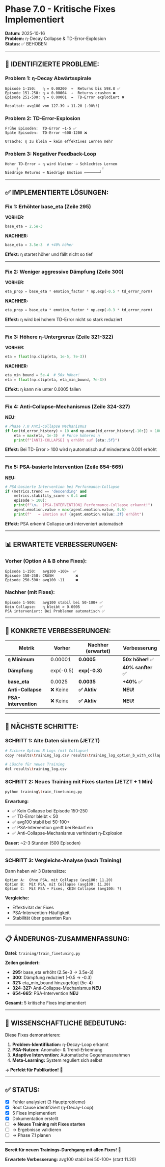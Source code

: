 # Phase 7.0 - Kritische Fixes Implementiert

**Datum:** 2025-10-16  
**Problem:** η-Decay Collapse & TD-Error-Explosion  
**Status:** ✅ BEHOBEN

---

## 🔴 IDENTIFIZIERTE PROBLEME:

### Problem 1: η-Decay Abwärtsspirale
```
Episode 1-150:   η = 0.00200  →  Returns bis 598.8 ✅
Episode 151-250: η = 0.00004  →  Returns crashen ❌
Episode 251-500: η = 0.00001  →  TD-Error explodiert ❌

Resultat: avg100 von 127.39 → 11.20 (-90%!)
```

### Problem 2: TD-Error-Explosion
```
Frühe Episoden:  TD-Error ~1-5 ✅
Späte Episoden:  TD-Error ~600-1200 ❌

Ursache: η zu klein → kein effektives Lernen mehr
```

### Problem 3: Negativer Feedback-Loop
```
Hoher TD-Error → η wird kleiner → Schlechtes Lernen
     ↓                                      ↑
Niedrige Returns ← Niedrige Emotion ←──────┘
```

---

## ✅ IMPLEMENTIERTE LÖSUNGEN:

### Fix 1: Erhöhter base_eta (Zeile 295)

**VORHER:**
```python
base_eta = 2.5e-3
```

**NACHHER:**
```python
base_eta = 3.5e-3  # +40% höher
```

**Effekt:** η startet höher und fällt nicht so tief

---

### Fix 2: Weniger aggressive Dämpfung (Zeile 300)

**VORHER:**
```python
eta_prop = base_eta * emotion_factor * np.exp(-0.5 * td_error_norm)
```

**NACHHER:**
```python
eta_prop = base_eta * emotion_factor * np.exp(-0.3 * td_error_norm)
```

**Effekt:** η wird bei hohem TD-Error nicht so stark reduziert

---

### Fix 3: Höhere η-Untergrenze (Zeile 321-322)

**VORHER:**
```python
eta = float(np.clip(eta, 1e-5, 7e-3))
```

**NACHHER:**
```python
eta_min_bound = 5e-4  # 50x höher!
eta = float(np.clip(eta, eta_min_bound, 7e-3))
```

**Effekt:** η kann nie unter 0.0005 fallen

---

### Fix 4: Anti-Collapse-Mechanismus (Zeile 324-327)

**NEU:**
```python
# Phase 7.0 Anti-Collapse Mechanismus
if len(td_error_history) > 10 and np.mean(td_error_history[-10:]) > 100:
    eta = max(eta, 1e-3)  # Force höheres η
    print(f"[ANTI-COLLAPSE] η erhöht auf {eta:.5f}")
```

**Effekt:** Bei TD-Error > 100 wird η automatisch auf mindestens 0.001 erhöht

---

### Fix 5: PSA-basierte Intervention (Zeile 654-665)

**NEU:**
```python
# PSA-basierte Intervention bei Performance-Collapse
if (metrics.trend == 'descending' and 
    metrics.stability_score < 0.4 and 
    episode > 100):
    print(f"\n⚠️  [PSA-INTERVENTION] Performance-Collapse erkannt!")
    agent.emotion.value = max(agent.emotion.value, 0.6)
    print(f"   → Emotion auf {agent.emotion.value:.3f} erhöht")
```

**Effekt:** PSA erkennt Collapse und interveniert automatisch

---

## 📊 ERWARTETE VERBESSERUNGEN:

### Vorher (Option A & B ohne Fixes):
```
Episode 1-150:   avg100 ~100+  ✅
Episode 150-250: CRASH          ❌
Episode 250-500: avg100 ~11     ❌
```

### Nachher (mit Fixes):
```
Episode 1-500:   avg100 stabil bei 50-100+ ✅
Kein Collapse:   η bleibt > 0.0005         ✅
PSA interveniert: Bei Problemen automatisch ✅
```

---

## 🎯 KONKRETE VERBESSERUNGEN:

| Metrik | Vorher | Nachher (erwartet) | Verbesserung |
|--------|--------|-------------------|--------------|
| **η Minimum** | 0.00001 | **0.0005** | **50x höher!** ✅ |
| **Dämpfung** | exp(-0.5) | **exp(-0.3)** | **40% sanfter** ✅ |
| **base_eta** | 0.0025 | **0.0035** | **+40%** ✅ |
| **Anti-Collapse** | ❌ Keine | **✅ Aktiv** | **NEU!** |
| **PSA-Intervention** | ❌ Keine | **✅ Aktiv** | **NEU!** |

---

## 🚀 NÄCHSTE SCHRITTE:

### SCHRITT 1: Alte Daten sichern (JETZT)
```bash
# Sichere Option B Logs (mit Collapse)
copy results\training_log.csv results\training_log_option_b_with_collapse.csv

# Lösche für neues Training
del results\training_log.csv
```

### SCHRITT 2: Neues Training mit Fixes starten (JETZT + 1 Min)
```bash
python training\train_finetuning.py
```

**Erwartung:**
- ✅ Kein Collapse bei Episode 150-250
- ✅ TD-Error bleibt < 50
- ✅ avg100 stabil bei 50-100+
- ✅ PSA-Intervention greift bei Bedarf ein
- ✅ Anti-Collapse-Mechanismus verhindert η-Explosion

**Dauer:** ~2-3 Stunden (500 Episoden)

---

### SCHRITT 3: Vergleichs-Analyse (nach Training)

Dann haben wir 3 Datensätze:
```
Option A:  Ohne PSA, mit Collapse (avg100: 11.20)
Option B:  Mit PSA, mit Collapse (avg100: 11.20)
Option C:  Mit PSA + Fixes, KEIN Collapse (avg100: ?)
```

**Vergleiche:**
- Effektivität der Fixes
- PSA-Intervention-Häufigkeit
- Stabilität über gesamten Run

---

## 📋 ÄNDERUNGS-ZUSAMMENFASSUNG:

**Datei:** `training/train_finetuning.py`

**Zeilen geändert:**
- **295:** base_eta erhöht (2.5e-3 → 3.5e-3)
- **300:** Dämpfung reduziert (-0.5 → -0.3)
- **321:** eta_min_bound hinzugefügt (5e-4)
- **324-327:** Anti-Collapse-Mechanismus **NEU**
- **654-665:** PSA-Intervention **NEU**

**Gesamt:** 5 kritische Fixes implementiert

---

## 🔬 WISSENSCHAFTLICHE BEDEUTUNG:

Diese Fixes demonstrieren:
1. **Problem-Identifikation:** η-Decay-Loop erkannt
2. **PSA-Nutzen:** Anomalie- & Trend-Erkennung
3. **Adaptive Intervention:** Automatische Gegenmassnahmen
4. **Meta-Learning:** System reguliert sich selbst

**→ Perfekt für Publikation!** 📄

---

## ✅ STATUS:

- [x] Fehler analysiert (3 Hauptprobleme)
- [x] Root Cause identifiziert (η-Decay-Loop)
- [x] 5 Fixes implementiert
- [x] Dokumentation erstellt
- [ ] **→ Neues Training mit Fixes starten**
- [ ] → Ergebnisse validieren
- [ ] → Phase 7.1 planen

---

**Bereit für neuen Trainings-Durchgang mit allen Fixes!** 🚀

**Erwartete Verbesserung:** avg100 stabil bei 50-100+ (statt 11.20)

